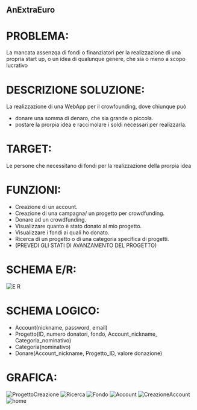 AnExtraEuro
-----------

PROBLEMA:
=========
La mancata assenzqa di fondi o finanziatori per la realizzazione di una propria start up, o un idea di qualunque genere, che sia o meno a scopo lucrativo

DESCRIZIONE SOLUZIONE:
============
La realizzazione di una WebApp per il crowfounding, dove chiunque può 
+ donare una somma di denaro, che sia grande o piccola.
+ postare la prorpia idea e raccimolare i soldi necessari per realizzarla.

TARGET:
=======
Le persone che necessitano di fondi per la realizzazione della prorpia idea

FUNZIONI:
=========
- Creazione di un account.
- Creazione di una campagna/ un progetto per crowdfunding.
- Donare ad un crowdfunding.
- Visualizzare quanto è stato donato al mio progetto.
- Visualizzare i fondi ai quali ho donato.
- Ricerca di un progetto o di una categoria specifica di progetti.
- (PREVEDI GLI STATI DI AVANZAMENTO DEL PROGETTO)

SCHEMA E/R:
===========
![E R](https://github.com/Giorgiobon/AnExtraEuro/assets/101709335/d500f12d-046b-48d2-a8a4-4bba07eb72cf)

SCHEMA LOGICO:
==============
- Account(nickname, password, email)
- Progetto(ID, numero donatori, fondo, Account_nickname, Categoria_nominativo)
- Categoria(nominativo)
- Donare(Account_nickname, Progetto_ID, valore donazione)

GRAFICA:
========

![ProgettoCreazione](https://github.com/Giorgiobon/AnExtraEuro/assets/101709335/a991c027-e0f4-46f4-a04e-420f9b230d3e)
![Ricerca](https://github.com/Giorgiobon/AnExtraEuro/assets/101709335/be021493-f21c-4434-85ee-593f21bf3176)
![Fondo](https://github.com/Giorgiobon/AnExtraEuro/assets/101709335/9b399270-e157-40fe-b2e7-fa35d246944f)
![Account](https://github.com/Giorgiobon/AnExtraEuro/assets/101709335/68d7897a-6b31-4ae2-a3d8-21c185c52c05)
![CreazioneAccount](https://github.com/Giorgiobon/AnExtraEuro/assets/101709335/ef19a364-846e-46cd-a0c8-acf315f884de)
![home](https://github.com/Giorgiobon/AnExtraEuro/assets/101709335/1da93849-766e-4c1f-823a-2642fc5c04ff)
